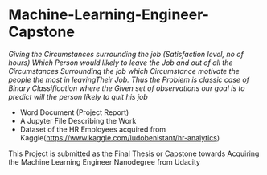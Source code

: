 # Machine-Learning-Engineer-Capstone


*Giving the Circumstances surrounding the job (Satisfaction level, no of hours)  Which Person would likely to leave the Job and out of all the Circumstances Surrounding the job which Circumstance motivate the people the most in leavingTheir Job. Thus the Problem is classic case of Binary Classification where the Given set of observations our goal is to predict will the person likely to quit his job*

* Word Document (Project Report)
* A Jupyter File Describing the Work
* Dataset of the HR Employees acquired from Kaggle(https://www.kaggle.com/ludobenistant/hr-analytics)


This Project is submitted as the Final Thesis or Capstone towards Acquiring the Machine Learning Engineer Nanodegree from Udacity
